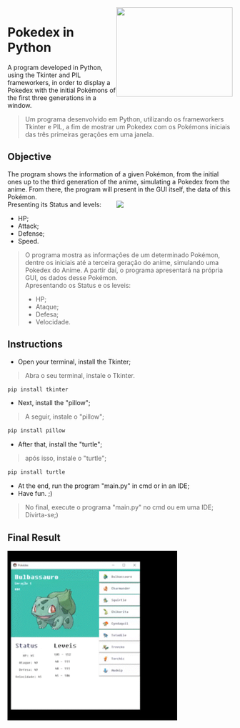 <img src="https://thumbs.gfycat.com/HandyOccasionalGreathornedowl-size_restricted.gif" width="260" height="200" align="right"/>

# Pokedex in Python
A program developed in Python, using the Tkinter and PIL frameworkers, in order to display a Pokedex with the initial Pokémons of the first three generations in a window. 
>Um programa desenvolvido em Python, utilizando os frameworkers Tkinter e PIL, a fim de mostrar um Pokedex com os Pokémons iniciais das três primeiras gerações em uma janela.

## Objective
The program shows the information of a given Pokémon, from the initial ones up to the third generation of the anime, simulating a Pokedex from the anime. From there, the program will present in the GUI itself, the data of this Pokémon.<br>Presenting its Status and levels:
<img src="https://i.imgur.com/Uogrwsa.gif" width="260" align="right"/>
- HP;
- Attack;
- Defense;
- Speed.


>O programa mostra as informações de um determinado Pokémon, dentre os iniciais até a terceira geração do anime, simulando uma Pokedex do Anime. A partir daí, o programa apresentará na própria GUI, os dados desse Pokémon.<br>Apresentando os Status e os leveis:
>- HP;
>- Ataque;
>- Defesa;
>- Velocidade.

## Instructions
- Open your terminal, install the Tkinter;
>Abra o seu terminal, instale o Tkinter.
```txt
pip install tkinter 
```
- Next, install the "pillow";
>A seguir, instale o "pillow";
```txt
pip install pillow 
```
- After that, install the "turtle";
>após isso, instale o "turtle";
```txt
pip install turtle 
```
- At the end, run the program "main.py" in cmd or in an IDE;
- Have fun. ;)
>No final, execute o programa "main.py" no cmd ou em uma IDE;
><br>Divirta-se;)

## Final Result
<img  src="img/gifpoke.gif" width="380">
